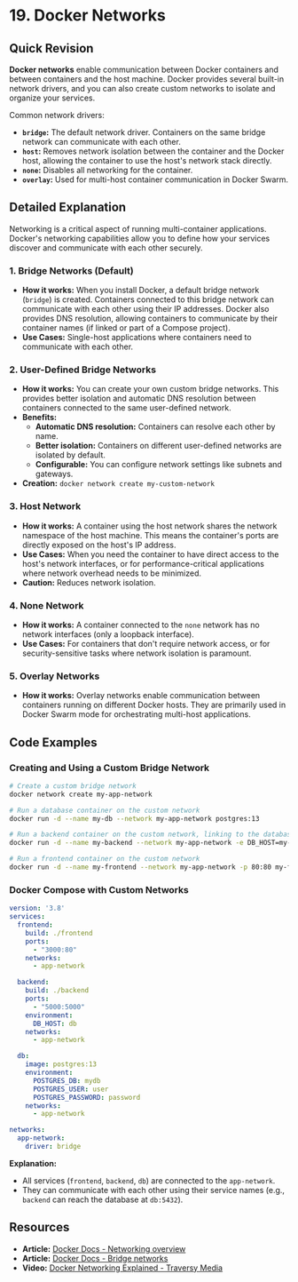 
# 19. Docker Networks

## Quick Revision

**Docker networks** enable communication between Docker containers and between containers and the host machine. Docker provides several built-in network drivers, and you can also create custom networks to isolate and organize your services.

Common network drivers:

*   **`bridge`:** The default network driver. Containers on the same bridge network can communicate with each other.
*   **`host`:** Removes network isolation between the container and the Docker host, allowing the container to use the host's network stack directly.
*   **`none`:** Disables all networking for the container.
*   **`overlay`:** Used for multi-host container communication in Docker Swarm.

## Detailed Explanation

Networking is a critical aspect of running multi-container applications. Docker's networking capabilities allow you to define how your services discover and communicate with each other securely.

### 1. Bridge Networks (Default)

*   **How it works:** When you install Docker, a default bridge network (`bridge`) is created. Containers connected to this bridge network can communicate with each other using their IP addresses. Docker also provides DNS resolution, allowing containers to communicate by their container names (if linked or part of a Compose project).
*   **Use Cases:** Single-host applications where containers need to communicate with each other.

### 2. User-Defined Bridge Networks

*   **How it works:** You can create your own custom bridge networks. This provides better isolation and automatic DNS resolution between containers connected to the same user-defined network.
*   **Benefits:**
    *   **Automatic DNS resolution:** Containers can resolve each other by name.
    *   **Better isolation:** Containers on different user-defined networks are isolated by default.
    *   **Configurable:** You can configure network settings like subnets and gateways.
*   **Creation:** `docker network create my-custom-network`

### 3. Host Network

*   **How it works:** A container using the host network shares the network namespace of the host machine. This means the container's ports are directly exposed on the host's IP address.
*   **Use Cases:** When you need the container to have direct access to the host's network interfaces, or for performance-critical applications where network overhead needs to be minimized.
*   **Caution:** Reduces network isolation.

### 4. None Network

*   **How it works:** A container connected to the `none` network has no network interfaces (only a loopback interface).
*   **Use Cases:** For containers that don't require network access, or for security-sensitive tasks where network isolation is paramount.

### 5. Overlay Networks

*   **How it works:** Overlay networks enable communication between containers running on different Docker hosts. They are primarily used in Docker Swarm mode for orchestrating multi-host applications.

## Code Examples

### Creating and Using a Custom Bridge Network

```bash
# Create a custom bridge network
docker network create my-app-network

# Run a database container on the custom network
docker run -d --name my-db --network my-app-network postgres:13

# Run a backend container on the custom network, linking to the database by name
docker run -d --name my-backend --network my-app-network -e DB_HOST=my-db my-backend-image

# Run a frontend container on the custom network
docker run -d --name my-frontend --network my-app-network -p 80:80 my-frontend-image
```

### Docker Compose with Custom Networks

```yaml
version: '3.8'
services:
  frontend:
    build: ./frontend
    ports:
      - "3000:80"
    networks:
      - app-network

  backend:
    build: ./backend
    ports:
      - "5000:5000"
    environment:
      DB_HOST: db
    networks:
      - app-network

  db:
    image: postgres:13
    environment:
      POSTGRES_DB: mydb
      POSTGRES_USER: user
      POSTGRES_PASSWORD: password
    networks:
      - app-network

networks:
  app-network:
    driver: bridge
```

**Explanation:**

*   All services (`frontend`, `backend`, `db`) are connected to the `app-network`.
*   They can communicate with each other using their service names (e.g., `backend` can reach the database at `db:5432`).

## Resources

*   **Article:** [Docker Docs - Networking overview](https://docs.docker.com/network/)
*   **Article:** [Docker Docs - Bridge networks](https://docs.docker.com/network/bridge/)
*   **Video:** [Docker Networking Explained - Traversy Media](https://www.youtube.com/watch?v=static-relative-absolute-fixed-sticky)
